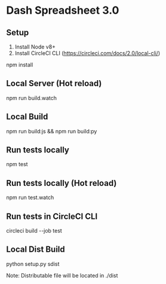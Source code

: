 # Dash Spreadsheet 3.0

## Setup

1. Install Node v8+
2. Install CircleCI CLI (https://circleci.com/docs/2.0/local-cli/)

npm install

## Local Server (Hot reload)

npm run build.watch

## Local Build

npm run build:js && npm run build:py

## Run tests locally

npm test

## Run tests locally (Hot reload)

npm run test.watch

## Run tests in CircleCI CLI

circleci build --job test

## Local Dist Build

python setup.py sdist

Note: Distributable file will be located in ./dist